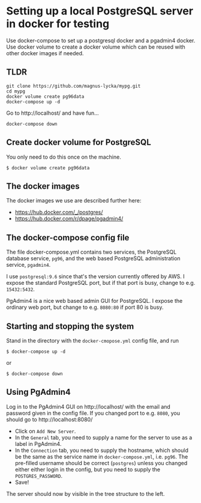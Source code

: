 Setting up a local PostgreSQL server in docker for testing
==========================================================

Use docker-compose to set up a postgresql docker and a pgadmin4 
docker. Use docker volume to create a docker volume which can 
be reused with other docker images if needed.


TLDR
----

    git clone https://github.com/magnus-lycka/mypg.git
    cd mypg
    docker volume create pg96data
    docker-compose up -d

Go to http://localhost/ and have fun...

    docker-compose down


Create docker volume for PostgreSQL 
-----------------------------------

You only need to do this once on the machine.

`$ docker volume create pg96data`


The docker images
-----------------

The docker images we use are described further here:

 * https://hub.docker.com/_/postgres/
 * https://hub.docker.com/r/dpage/pgadmin4/


The docker-compose config file
------------------------------

The file docker-compose.yml contains two services, the PostgreSQL
database service, `pg96`, and the web based PostgreSQL administration
service, `pgadmin4`.

I use `postgresql:9.6` since that's the version currently offered by AWS.
I expose the standard PostgreSQL port, but if that port is busy, change
to e.g. `15432:5432`.

PgAdmin4 is a nice web based admin GUI for PostgreSQL. I expose the
ordinary web port, but change to e.g. `8080:80` if port 80 is busy.


Starting and stopping the system
--------------------------------

Stand in the directory with the `docker-cmopose.yml` config file, and run


`$ docker-compose up -d`

or

`$ docker-compose down`


Using PgAdmin4
--------------

Log in to the PgAdmin4 GUI on http://localhost/ with the email and 
password given in the config file. If you changed port to e.g. `8080`,
you should go to http://localhost:8080/

 * Click on `Add New Server`.
 * In the `General` tab, you need to supply a name for the server to use as a label in PgAdmin4. 
 * In the `Connection` tab, you need to supply the hostname, which should be the same as the service name in `docker-compose.yml`, i.e. `pg96`.  The pre-filled username should be correct (`postgres`) unless you changed either either login in the config, but you need to supply the `POSTGRES_PASSWORD`.
 * Save!

The server should now by visible in the tree structure to the left.

